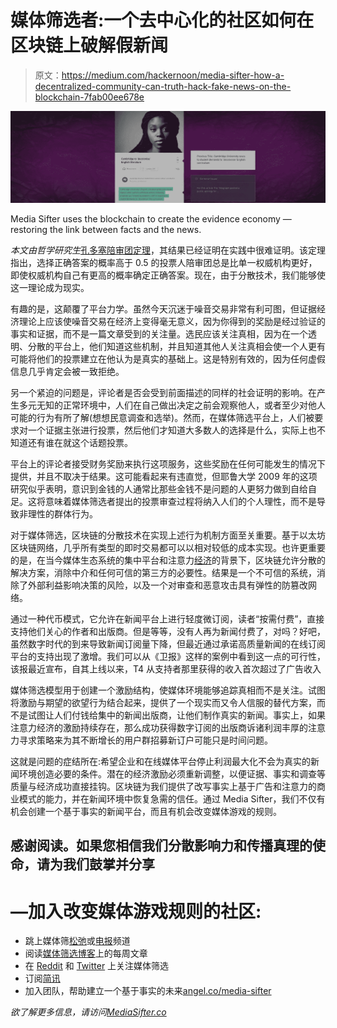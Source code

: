 # 媒体筛选者:一个去中心化的社区如何在区块链上破解假新闻

> 原文：<https://medium.com/hackernoon/media-sifter-how-a-decentralized-community-can-truth-hack-fake-news-on-the-blockchain-7fab00ee678e>

![](img/0585dffd0bd91021941391a02f46f13e.png)

Media Sifter uses the blockchain to create the evidence economy — restoring the link between facts and the news.

*本文由哲学研究生*[孔多塞陪审团定理](https://medium.com/u/caa8f50152fa#Limitations)，其结果已经证明在实践中很难证明。该定理指出，选择正确答案的概率高于 0.5 的投票人陪审团总是比单一权威机构更好，即使权威机构自己有更高的概率确定正确答案。现在，由于分散技术，我们能够使这一理论成为现实。

有趣的是，这颠覆了平台力学。虽然今天沉迷于噪音交易非常有利可图，但证据经济理论上应该使噪音交易在经济上变得毫无意义，因为你得到的奖励是经过验证的事实和证据，而不是一篇文章受到的关注量。选民应该关注真相，因为在一个透明、分散的平台上，他们知道这些机制，并且知道其他人关注真相会使一个人更有可能将他们的投票建立在他认为是真实的基础上。这是特别有效的，因为任何虚假信息几乎肯定会被一致拒绝。

另一个紧迫的问题是，评论者是否会受到前面描述的同样的社会证明的影响。在产生多元无知的正常环境中，人们在自己做出决定之前会观察他人，或者至少对他人可能的行为有所了解(想想民意调查和选举)。然而，在媒体筛选平台上，人们被要求对一个证据主张进行投票，然后他们才知道大多数人的选择是什么，实际上也不知道还有谁在就这个话题投票。

平台上的评论者接受财务奖励来执行这项服务，这些奖励在任何可能发生的情况下提供，并且不取决于结果。这可能看起来有违直觉，但耶鲁大学 2009 年的这项研究似乎表明，意识到金钱的人通常比那些金钱不是问题的人更努力做到自给自足。这将意味着媒体筛选者提出的投票审查过程将纳入人们的个人理性，而不是导致非理性的群体行为。

对于媒体筛选，区块链的分散技术在实现上述行为机制方面至关重要。基于以太坊区块链网络，几乎所有类型的即时交易都可以以相对较低的成本实现。也许更重要的是，在当今媒体生态系统的集中平台和注意力[经济](https://hackernoon.com/tagged/economics)的背景下，区块链允许分散的解决方案，消除中介和任何可信的第三方的必要性。结果是一个不可信的系统，消除了外部利益影响决策的风险，以及一个对审查和恶意攻击具有弹性的防篡改网络。

通过一种代币模式，它允许在新闻平台上进行轻度微订阅，读者“按需付费”，直接支持他们关心的作者和出版商。但是等等，没有人再为新闻付费了，对吗？好吧，虽然数字时代的到来导致新闻订阅量下降，但最近通过承诺高质量新闻的在线订阅平台的支持出现了激增。我们可以从《卫报》这样的案例中看到这一点的可行性，该报最近宣布，自其上线以来，T4 从支持者那里获得的收入首次超过了广告收入

媒体筛选模型用于创建一个激励结构，使媒体环境能够追踪真相而不是关注。试图将激励与期望的欲望行为结合起来，提供了一个现实而又令人信服的替代方案，而不是试图让人们付钱给集中的新闻出版商，让他们制作真实的新闻。事实上，如果注意力经济的激励持续存在，那么成功获得数字订阅的出版商诉诸利润丰厚的注意力寻求策略来为其不断增长的用户群招募新订户可能只是时间问题。

这就是问题的症结所在:希望企业和在线媒体平台停止利润最大化不会为真实的新闻环境创造必要的条件。潜在的经济激励必须重新调整，以便证据、事实和调查等质量与经济成功直接挂钩。区块链为我们提供了改写事实上基于广告和注意力的商业模式的能力，并在新闻环境中恢复急需的信任。通过 Media Sifter，我们不仅有机会创建一个基于事实的新闻平台，而且有机会改变媒体游戏的规则。

## 感谢阅读。如果您相信我们分散影响力和传播真理的使命，请为我们鼓掌并分享

# —加入改变媒体游戏规则的社区:

*   跳上媒体筛[松弛](https://msslackinvite.herokuapp.com/)或[电报](https://t.me/MediaSifter)频道
*   阅读[媒体筛选博客](https://medium.com/mediasifter)上的每周文章
*   在 [Reddit](https://www.reddit.com/r/MediaSifter/) 和 [Twitter](https://twitter.com/media_sifter) 上关注媒体筛选
*   订阅[简讯](http://eepurl.com/bW7jN5)
*   加入团队，帮助建立一个基于事实的未来[angel.co/media-sifter](https://angel.co/media-sifter)

*欲了解更多信息，请访问*[*MediaSifter.co*](https://www.mediasifter.co/)